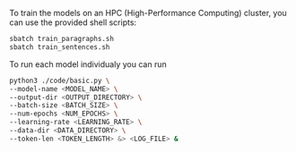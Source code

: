 To train the models on an HPC (High-Performance Computing) cluster, you can use the provided shell scripts:

```bash
sbatch train_paragraphs.sh
sbatch train_sentences.sh
```

To run each model individualy you can run 
```bash
python3 ./code/basic.py \
--model-name <MODEL_NAME> \
--output-dir <OUTPUT_DIRECTORY> \
--batch-size <BATCH_SIZE> \
--num-epochs <NUM_EPOCHS> \
--learning-rate <LEARNING_RATE> \
--data-dir <DATA_DIRECTORY> \
--token-len <TOKEN_LENGTH> &> <LOG_FILE> &
```
